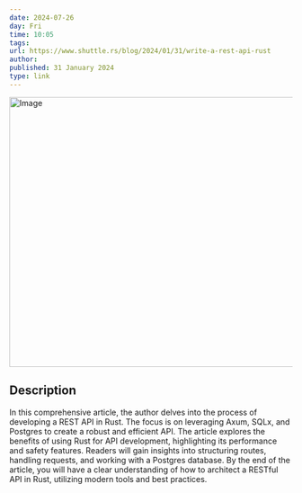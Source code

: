 ```yaml
---
date: 2024-07-26
day: Fri
time: 10:05
tags:
url: https://www.shuttle.rs/blog/2024/01/31/write-a-rest-api-rust
author: 
published: 31 January 2024
type: link
---
```


<img src="https://www.shuttle.rs//images/blog/write-rest-api-rust-thumb.png" width="854" height="480" alt="Image" />

## Description
In this comprehensive article, the author delves into the process of developing a REST API in Rust. The focus is on leveraging Axum, SQLx, and Postgres to create a robust and efficient API. The article explores the benefits of using Rust for API development, highlighting its performance and safety features. Readers will gain insights into structuring routes, handling requests, and working with a Postgres database. By the end of the article, you will have a clear understanding of how to architect a RESTful API in Rust, utilizing modern tools and best practices.